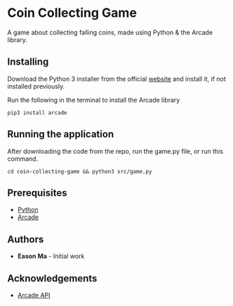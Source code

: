 # Coin Collecting Game
A game about collecting falling coins, made using Python & the Arcade library.


## Installing
Download the Python 3 installer from the official [website](https://www.python.org/downloads/) and install it, if not installed previously.

Run the following in the terminal to install the Arcade library
```
pip3 install arcade
```


## Running the application
After downloading the code from the repo, run the game.py file, or run this command.
```
cd coin-collecting-game && python3 src/game.py
```

## Prerequisites
* [Python](https://www.python.org)
* [Arcade](https://api.arcade.academy/en/latest/install/index.html)

## Authors
* **Eason Ma** - Initial work

## Acknowledgements
* [Arcade API](https://api.arcade.academy/en/latest/quick_index.html#quick-index)
